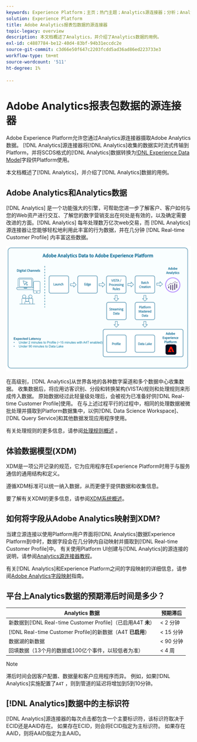 ```yaml
---
keywords: Experience Platform；主页；热门主题；Analytics源连接器；分析；Analytics
solution: Experience Platform
title: Adobe Analytics报表包数据的源连接器
topic-legacy: overview
description: 本文档概述了Analytics，并介绍了Analytics数据的用例。
exl-id: c4887784-be12-40d4-83bf-94b31eccdc2e
source-git-commit: c3d66e50f647c2203fcdd5ad36ad86ed223733e3
workflow-type: tm+mt
source-wordcount: '511'
ht-degree: 1%

---
```


# Adobe Analytics报表包数据的源连接器

Adobe Experience Platform允许您通过Analytics源连接器摄取Adobe Analytics数据。 [!DNL Analytics]源连接器将[!DNL Analytics]收集的数据实时流式传输到Platform，并将SCDS格式的[!DNL Analytics]数据转换为[!DNL Experience Data Model](XDM)字段供Platform使用。

本文档概述了[!DNL Analytics]，并介绍了[!DNL Analytics]数据的用例。

## Adobe Analytics和Analytics数据

[!DNL Analytics] 是一个功能强大的引擎，可帮助您进一步了解客户、客户如何与您的Web资产进行交互、了解您的数字营销支出在何处是有效的，以及确定需要改进的方面。[!DNL Analytics] 每年处理数万亿次web交易，而 [!DNL Analytics] 源连接器让您能够轻松地利用此丰富的行为数据，并在几分钟 [!DNL Real-time Customer Profile] 内丰富这些数据。

![](./images/analytics-data-experience-platform.png)

在高级别，[!DNL Analytics]从世界各地的各种数字渠道和多个数据中心收集数据。 收集数据后，将应用访客识别、分段和转换架构(VISTA)规则和处理规则来形成传入数据。 原始数据经过此轻量级处理后，会被视为已准备好供[!DNL Real-time Customer Profile]使用。 在与上述过程平行的过程中，相同的处理数据被微批处理并摄取到Platform数据集中，以供[!DNL Data Science Workspace]、[!DNL Query Service]和其他数据发现应用程序使用。

有关处理规则的更多信息，请参阅[处理规则概述](https://experienceleague.adobe.com/docs/analytics/admin/admin-tools/processing-rules/processing-rules.html) 。

## 体验数据模型(XDM)

XDM是一项公开记录的规范，它为应用程序在Experience Platform时用于与服务通信的通用结构和定义。

遵循XDM标准可以统一纳入数据，从而更便于提供数据和收集信息。

要了解有关XDM的更多信息，请参阅[XDM系统概述](../../../xdm/home.md)。

## 如何将字段从Adobe Analytics映射到XDM?

当建立源连接以使用Platform用户界面将[!DNL Analytics]数据Experience Platform到中时，数据字段会在几分钟内自动映射并摄取到[!DNL Real-time Customer Profile]中。 有关使用Platform UI创建与[!DNL Analytics]的源连接的说明，请参阅[Analytics源连接器教程](../../tutorials/ui/create/adobe-applications/analytics.md)。

有关[!DNL Analytics]和Experience Platform之间的字段映射的详细信息，请参阅[Adobe Analytics字段映射](./mapping/analytics.md)指南。

## 平台上Analytics数据的预期滞后时间是多少？

| Analytics 数据 | 预期滞后 |
| -------------- | ---------------- |
| 新数据到[!DNL Real-time Customer Profile]（已启用A4T **未**） | &lt; 2 分钟 |
| [!DNL Real-time Customer Profile]的新数据（A4T **已启用**） | &lt; 15 分钟 |
| 数据湖的新数据 | &lt; 90 分钟 |
| 回填数据（13个月的数据或100亿个事件，以较低者为准） | &lt; 4 周 |

>[!NOTE]
>
>滞后时间会因客户配置、数据量和客户应用程序而异。 例如，如果[!DNL Analytics]实施配置了`A4T` ，则到管道的延迟将增加到5到10分钟。

## [!DNL Analytics]数据中的主标识符

[!DNL Analytics]源连接器的每次点击都包含一个主要标识符，该标识符取决于ECID还是AAID存在。 如果存在ECID，则会将ECID指定为主标识符。 如果存在AAID，则将AAID指定为主AAID。
